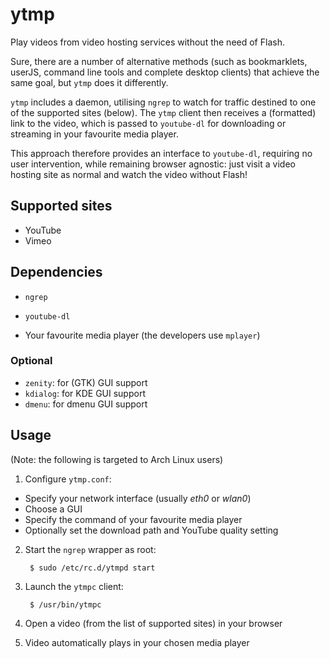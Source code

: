 ytmp
====

Play videos from video hosting services without the need of Flash.

Sure, there are a number of alternative methods (such as bookmarklets, userJS,
command line tools and complete desktop clients) that achieve the same goal,
but `ytmp` does it differently.

`ytmp` includes a daemon, utilising `ngrep` to watch for traffic destined to
one of the supported sites (below). The `ytmp` client then receives a
(formatted) link to the video, which is passed to `youtube-dl` for downloading
or streaming in your favourite media player.

This approach therefore provides an interface to `youtube-dl`, requiring no user
intervention, while remaining browser agnostic: just visit a video hosting site
as normal and watch the video without Flash!

Supported sites
---------------

* YouTube
* Vimeo

Dependencies
------------

* `ngrep`
* `youtube-dl`

* Your favourite media player (the developers use `mplayer`)

### Optional

* `zenity`: for (GTK) GUI support
* `kdialog`: for KDE GUI support
* `dmenu`: for dmenu GUI support

Usage
-----

(Note: the following is targeted to Arch Linux users)

1. Configure `ytmp.conf`:

  * Specify your network interface (usually *eth0* or *wlan0*)
  * Choose a GUI
  * Specify the command of your favourite media player
  * Optionally set the download path and YouTube quality setting

2. Start the `ngrep` wrapper as root:

        $ sudo /etc/rc.d/ytmpd start

3. Launch the `ytmpc` client:

        $ /usr/bin/ytmpc

4. Open a video (from the list of supported sites) in your browser

5. Video automatically plays in your chosen media player
